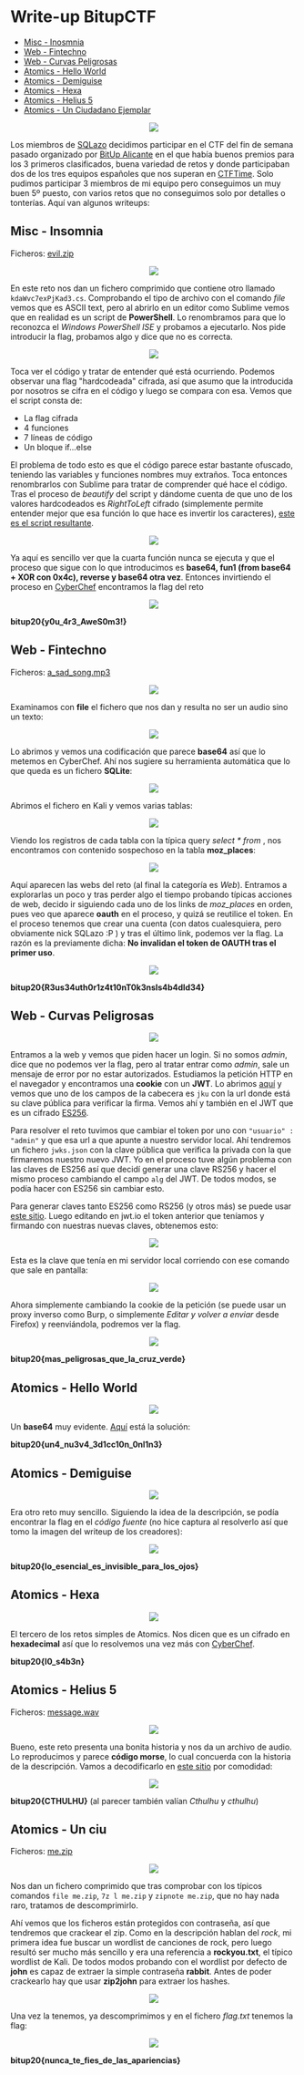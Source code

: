 # Write-up BitupCTF

* [Misc - Inosmnia](#misc---insomnia)
* [Web - Fintechno](#web---fintechno)
* [Web - Curvas Peligrosas](#web---curvas-peligrosas)
* [Atomics - Hello World](#atomics---hello-world)
* [Atomics - Demiguise](#atomics---demiguise)
* [Atomics - Hexa](#atomics---hexa)
* [Atomics - Helius 5](#atomics---helius5)
* [Atomics - Un Ciudadano Ejemplar](#atomics---un-ciudadano-ejemplar)


<p align="center">
  <img src="imgs/scoreboard.png">
</p>


Los miembros de [SQLazo](https://twitter.com/SQLazo) decidimos participar en el CTF del fin de semana pasado organizado por [BitUp Alicante](https://bitupalicante.com/) en el que había buenos premios para los 3 primeros clasificados, buena variedad de retos y donde participaban dos de los tres equipos españoles que nos superan en [CTFTime](https://ctftime.org/stats/ES). Solo pudimos participar 3 miembros de mi equipo pero conseguimos un muy buen 5º puesto, con varios retos que no conseguimos solo por detalles o tonterías. Aquí van algunos writeups:



## Misc - Insomnia

Ficheros: <a href="challs/evil.zip">evil.zip</a>

<p align="center">
  <img src="imgs/misc/insomnia.png">
</p>

En este reto nos dan un fichero comprimido que contiene otro llamado `kdaWvc7exPjKad3.cs`. Comprobando el tipo de archivo con el comando *file* vemos que es ASCII text, pero al abrirlo en un editor como Sublime vemos que en realidad es un script de **PowerShell**. Lo renombramos para que lo reconozca el *Windows PowerShell ISE* y probamos a ejecutarlo. Nos pide introducir la flag, probamos algo y dice que no es correcta. 

<p align="center">
  <img src="imgs/misc/insomnia1.PNG">
</p>

Toca ver el código y tratar de entender qué está ocurriendo. Podemos observar una flag "hardcodeada" cifrada, así que asumo que la introducida por nosotros se cifra en el código y luego se compara con esa. Vemos que el script consta de:
* La flag cifrada
* 4 funciones
* 7 líneas de código
* Un bloque if...else 

El problema de todo esto es que el código parece estar bastante ofuscado, teniendo las variables y funciones nombres muy extraños. Toca entonces renombrarlos con Sublime para tratar de comprender qué hace el código. 
Tras el proceso de *beautify* del script y dándome cuenta de que uno de los valores hardcodeados es *RightToLeft* cifrado (simplemente permite entender mejor que esa función lo que hace es invertir los caracteres), [este es el script resultante](./challs/clean.ps1).

<p align="center">
  <img src="imgs/misc/insomnia2.PNG">
</p>

Ya aquí es sencillo ver que la cuarta función nunca se ejecuta y que el proceso que sigue con lo que introducimos es **base64, fun1 (from base64 + XOR con 0x4c), reverse y base64 otra vez**. Entonces invirtiendo el proceso en [CyberChef](https://gchq.github.io/CyberChef/#recipe=From_Base64('A-Za-z0-9%2B/%3D',true)Reverse('Character')XOR(%7B'option':'Hex','string':'0x4c'%7D,'Standard',false)&input=TVcxL0lYd2ZLVHNORTM4K2VCTTVmRFUzZkg0OE9UZ2xMZz09) encontramos la flag del reto
 
<p align="center">
  <img src="imgs/misc/insomnia_solution.PNG">
</p>

**bitup20{y0u_4r3_AweS0m3!}**


## Web - Fintechno

Ficheros: <a href="challs/a_sad_song.mp3">a_sad_song.mp3</a>

<p align="center">
  <img src="imgs/web/fintechno.png">
</p>

Examinamos con **file** el fichero que nos dan y resulta no ser un audio sino un texto:

<p align="center">
  <img src="imgs/web/fintechno2.PNG">
</p>

Lo abrimos y vemos una codificación que parece **base64** así que lo metemos en CyberChef. Ahí nos sugiere su herramienta automática que lo que queda es un fichero **SQLite**:

<p align="center">
  <img src="imgs/web/fintechno3.PNG">
</p>

Abrimos el fichero en Kali y vemos varias tablas:

<p align="center">
  <img src="imgs/web/fintechno4.PNG">
</p>

Viendo los registros de cada tabla con la típica query _select * from <tabla>_, nos encontramos con contenido sospechoso en la tabla **moz_places**:

<p align="center">
  <img src="imgs/web/fintechno1.PNG">
</p>

Aquí aparecen las webs del reto (al final la categoría es *Web*). Entramos a explorarlas un poco y tras perder algo el tiempo probando típicas acciones de web, decido ir siguiendo cada uno de los links de *moz_places* en orden, pues veo que aparece **oauth** en el proceso, y quizá se reutilice el token. En el proceso tenemos que crear una cuenta (con datos cualesquiera, pero obviamente nick SQLazo :P ) y tras el último link, podemos ver la flag. La razón es la previamente dicha: **No invalidan el token de OAUTH tras el primer uso**.

<p align="center">
  <img src="imgs/web/fintechno_solution.PNG">
</p>

**bitup20{R3us34uth0r1z4t10nT0k3nsIs4b4dId34}**


## Web - Curvas Peligrosas

<p align="center">
  <img src="imgs/web/curvas_peligrosas.png">
</p>

Entramos a la web y vemos que piden hacer un login. Si no somos *admin*, dice que no podemos ver la flag, pero al tratar entrar como *admin*, sale un mensaje de error por no estar autorizados. Estudiamos la petición HTTP en el navegador y encontramos una **cookie** con un **JWT**. Lo abrimos [aquí](https://jwt.io/) y vemos que uno de los campos de la cabecera es `jku` con la url donde está su clave pública para verificar la firma. Vemos ahí y también en el JWT que es un cifrado [ES256](https://ldapwiki.com/wiki/ES256). 

Para resolver el reto tuvimos que cambiar el token por uno con `"usuario" : "admin"` y que esa url a que apunte a nuestro servidor local. Ahí tendremos un fichero `jwks.json` con la clave pública que verifica la privada con la que firmaremos nuestro nuevo JWT. Yo en el proceso tuve algún problema con las claves de ES256 así que decidí generar una clave RS256 y hacer el mismo proceso cambiando el campo `alg` del JWT. De todos modos, se podía hacer con ES256 sin cambiar esto.

Para generar claves tanto ES256 como RS256 (y otros más) se puede usar [este sitio](https://mkjwk.org/). Luego editando en jwt.io el token anterior que teníamos y firmando con nuestras nuevas claves, obtenemos esto:

<p align="center">
  <img src="imgs/web/curves1.PNG">
</p>

Esta es la clave que tenía en mi servidor local corriendo con ese comando que sale en pantalla:

<p align="center">
  <img src="imgs/web/curves2.PNG">
</p>

Ahora simplemente cambiando la cookie de la petición (se puede usar un proxy inverso como Burp, o simplemente *Editar y volver a enviar* desde Firefox) y reenviándola, podremos ver la flag.

<p align="center">
  <img src="imgs/web/curves_solution.PNG">
</p>

**bitup20{mas_peligrosas_que_la_cruz_verde}**


## Atomics - Hello World

<p align="center">
  <img src="imgs/atomics/hello_world.png">
</p>

Un **base64** muy evidente. <a href="https://gchq.github.io/CyberChef/#recipe=From_Base64('A-Za-z0-9%2B/%3D',true)&input=WW1sMGRYQXlNSHQxYmpSZmJuVXpkalJmTTJReFkyTXhNRzVmTUc1c01XNHpmUT09IA">Aquí</a> está la solución:

**bitup20{un4_nu3v4_3d1cc10n_0nl1n3}**


## Atomics - Demiguise

<p align="center">
  <img src="imgs/atomics/demiguise.png">
</p>

Era otro reto muy sencillo. Siguiendo la idea de la descrìpción, se podía encontrar la flag en el *código fuente* (no hice captura al resolverlo así que tomo la imagen del writeup de los creadores):

<p align="center">
  <img src="imgs/atomics/demiguise_solution.jpg">
</p>

**bitup20{lo_esencial_es_invisible_para_los_ojos}**


## Atomics - Hexa

<p align="center">
  <img src="imgs/atomics/hexa.png">
</p>

El tercero de los retos simples de Atomics. Nos dicen que es un cifrado en **hexadecimal** así que lo resolvemos una vez más con <a href="https://gchq.github.io/CyberChef/#recipe=From_Hex('Space')&input=NjIgNjkgNzQgNzUgNzAgMzIgMzAgN2IgNmMgMzAgNWYgNzMgMzQgNjIgMzMgNmUgN2Q">CyberChef</a>.

**bitup20{l0_s4b3n}**


## Atomics - Helius 5

Ficheros: <a href="challs/message.wav">message.wav</a>

<p align="center">
  <img src="imgs/atomics/helius_5.png">
</p>

Bueno, este reto presenta una bonita historia y nos da un archivo de audio. Lo reproducimos y parece **código morse**, lo cual concuerda con la historia de la descripción. Vamos a decodificarlo en [este sitio](https://morsecode.world/international/decoder/audio-decoder-adaptive.html) por comodidad:

<p align="center">
  <img src="imgs/atomics/helius5_solution.PNG">
</p>

**bitup20{CTHULHU}** (al parecer también valían *Cthulhu* y *cthulhu*)


## Atomics - Un ciu

Ficheros: <a href="challs/me.zip">me.zip</a>

<p align="center">
  <img src="imgs/atomics/un_ciudadano_ejemplar.png">
</p>

Nos dan un fichero comprimido que tras comprobar con los típicos comandos `file me.zip`, `7z l me.zip` y `zipnote me.zip`, que no hay nada raro, tratamos de descomprimirlo.

Ahí vemos que los ficheros están protegidos con contraseña, así que tendremos que crackear el zip. Como en la descripción hablan del *rock*, mi primera idea fue buscar un wordlist de canciones de rock, pero luego resultó ser mucho más sencillo y era una referencia a **rockyou.txt**, el típico wordlist de Kali. De todos modos probando con el wordlist por defecto de **john** es capaz de extraer la simple contraseña **rabbit**. Antes de poder crackearlo hay que usar **zip2john** para extraer los hashes.

<p align="center">
  <img src="imgs/atomics/ciudadano1.PNG">
</p>

Una vez la tenemos, ya descomprimimos y en el fichero *flag.txt* tenemos la flag:

<p align="center">
  <img src="imgs/atomics/ciudadano_solution.PNG">
</p>

**bitup20{nunca_te_fies_de_las_apariencias}**
